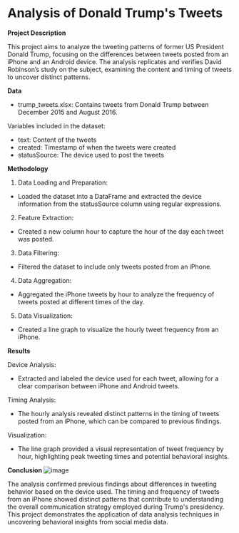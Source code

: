 # Analysis of Donald Trump's Tweets

**Project Description**

This project aims to analyze the tweeting patterns of former US President Donald Trump, focusing on the differences between tweets posted from an iPhone and an Android device. The analysis replicates and verifies David Robinson’s study on the subject, examining the content and timing of tweets to uncover distinct patterns.

**Data**
- trump_tweets.xlsx: Contains tweets from Donald Trump between December 2015 and August 2016.

Variables included in the dataset:

- text: Content of the tweets
- created: Timestamp of when the tweets were created
- statusSource: The device used to post the tweets


**Methodology**

1. Data Loading and Preparation:
- Loaded the dataset into a DataFrame and extracted the device information from the statusSource column using regular expressions.
2. Feature Extraction:
- Created a new column hour to capture the hour of the day each tweet was posted.
3. Data Filtering:
- Filtered the dataset to include only tweets posted from an iPhone.
4. Data Aggregation:
- Aggregated the iPhone tweets by hour to analyze the frequency of tweets posted at different times of the day.
5. Data Visualization:
- Created a line graph to visualize the hourly tweet frequency from an iPhone.

**Results**

Device Analysis:
- Extracted and labeled the device used for each tweet, allowing for a clear comparison between iPhone and Android tweets.

Timing Analysis:
- The hourly analysis revealed distinct patterns in the timing of tweets posted from an iPhone, which can be compared to previous findings.

Visualization:
- The line graph provided a visual representation of tweet frequency by hour, highlighting peak tweeting times and potential behavioral insights.

**Conclusion**
![image](https://github.com/user-attachments/assets/308c3d35-519f-488a-8e9e-702cd03a589c)

The analysis confirmed previous findings about differences in tweeting behavior based on the device used. The timing and frequency of tweets from an iPhone showed distinct patterns that contribute to understanding the overall communication strategy employed during Trump's presidency. This project demonstrates the application of data analysis techniques in uncovering behavioral insights from social media data.

